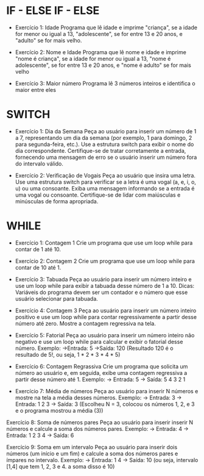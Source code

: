 # IF - ELSE IF - ELSE
- Exercício 1: Idade
Programa que lê idade e imprime "criança", se a idade for menor ou igual a 13, "adolescente", se for entre 13 e 20 anos, e "adulto" se for mais velho.

- Exercício 2: Nome e Idade
Programa que lê nome e idade e imprime "nome é criança", se a idade for menor ou igual a 13, "nome é adolescente", se for entre 13 e 20 anos, e "nome é adulto" se for mais velho

- Exercício 3: Maior número
Programa lê 3 números inteiros e identifica o maior entre eles

# SWITCH

- Exercício 1: Dia da Semana
Peça ao usuário para inserir um número de 1 a 7, representando um dia da semana (por exemplo, 1 para domingo, 2 para segunda-feira, etc.). Use a estrutura switch para exibir o nome do dia correspondente. Certifique-se de tratar corretamente a entrada, fornecendo uma mensagem de erro se o usuário inserir um número fora do intervalo válido.

- Exercício 2: Verificação de Vogais
Peça ao usuário que insira uma letra. Use uma estrutura switch para verificar se a letra é uma vogal (a, e, i, o, u) ou uma consoante. Exiba uma mensagem informando se a entrada é uma vogal ou consoante. Certifique-se de lidar com maiúsculas e minúsculas de forma apropriada.


# WHILE

- Exercício 1: Contagem 1 
Crie um programa que use um loop while para contar de 1 até 10.

- Exercício 2: Contagem 2 
Crie um programa que use um loop while para contar de 10 até 1.

- Exercício 3: Tabuada 
Peça ao usuário para inserir um número inteiro e use um loop while para exibir a tabuada desse número de 1 a 10. Dicas: Variáveis do programa devem ser um contador e o número que esse usuário selecionar para tabuada.

- Exercício 4: Contagem 3
Peça ao usuário para inserir um número inteiro positivo e use um loop while para contar regressivamente a partir desse número até zero. Mostre a contagem regressiva na tela.

- Exercício 5: Fatorial
Peça ao usuário para inserir um número inteiro não negativo e use um loop while para calcular e exibir o fatorial desse número.
Exemplo:
->Entrada: 5
->Saída: 120 
(Resultado 120 é o resultado de 5!, ou seja, 1 * 2 * 3 * 4 * 5)

- Exercício 6: Contagem Regrassiva
Crie um programa que solicita um número ao usuário e, em seguida, exibe uma contagem regressiva a partir desse número até 1.
Exemplo:
-> Entrada: 5
-> Saída: 5 4 3 2 1

- Exercício 7: Média de números
Peça ao usuário para inserir N números e mostre na tela a média desses números.
Exemplo:
-> Entrada: 3
-> Entrada: 1 2 3
-> Saída: 3
  (Escolheu N = 3, colocou os números 1, 2, e 3 e o programa mostrou a média (3))

Exercício 8: Soma de números pares 
Peça ao usuário para inserir inserir N números e calcule a soma dos números pares.
Exemplo:
-> Entrada: 4
-> Entrada: 1 2 3 4
-> Saída: 6

Exercício 9: Soma em um intervalo
Peça ao usuário para inserir dois números (um início e um fim) e calcule a soma dos números pares e ímpares no intervalo.
Exemplo:
-> Entrada: 1 4
-> Saída: 10
(ou seja, intervalo [1,4] que tem 1, 2, 3 e 4. a soma disso é 10)
